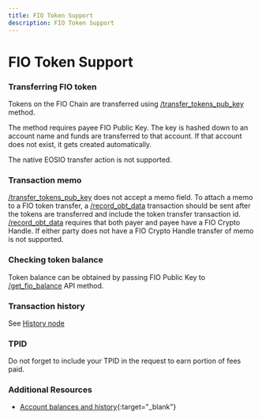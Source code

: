 ```yaml
---
title: FIO Token Support
description: FIO Token Support
---
```


# FIO Token Support

### Transferring FIO token

Tokens on the FIO Chain are transferred using [/transfer_tokens_pub_key]({{site.baseurl}}/pages/api/fio-api/#options-trnsfiopubky) method.

The method requires payee FIO Public Key. The key is hashed down to an account name and funds are transferred to that account. If that account does not exist, it gets created automatically.

The native EOSIO transfer action is not supported.

### Transaction memo

[/transfer_tokens_pub_key]({{site.baseurl}}/pages/api/fio-api/#options-trnsfiopubky) does not accept a memo field. To attach a memo to a FIO token transfer, a [/record_obt_data]({{site.baseurl}}/pages/api/fio-api/#options-recordobt) transaction should be sent after the tokens are transferred and include the token transfer transaction id. [/record_obt_data]({{site.baseurl}}/pages/api/fio-api/#options-recordobt) requires that both payer and payee have a FIO Crypto Handle. If either party does not have a FIO Crypto Handle transfer of memo is not supported.

### Checking token balance

Token balance can be obtained by passing FIO Public Key to [/get_fio_balance]({{site.baseurl}}/pages/api/fio-api/#post-/get_fio_balance) API method.

### Transaction history

See [History node]({{site.baseurl}}/docs/chain/node-history)

### TPID

Do not forget to include your TPID in the request to earn portion of fees paid.

### Additional Resources

* [Account balances and history](https://gist.github.com/blockpane/a5a62539ceeae963ce3ed69a9dd53663){:target="_blank"}